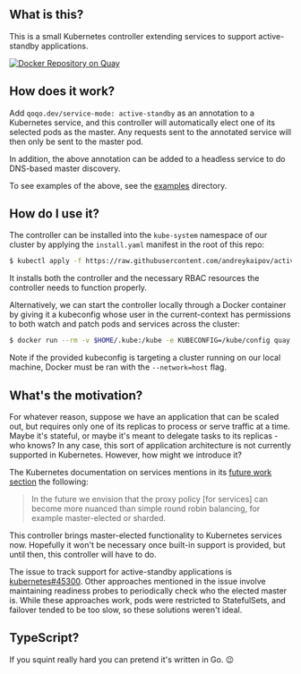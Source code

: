 ## What is this?

This is a small Kubernetes controller extending services to support active-standby applications.

[![Docker Repository on Quay](https://quay.io/repository/qoqodev/active-standby-controller/status "Docker Repository on Quay")](https://quay.io/repository/qoqodev/active-standby-controller)

## How does it work?

Add `qoqo.dev/service-mode: active-standby` as an annotation to a Kubernetes service, and this
controller will automatically elect one of its selected pods as the master. Any requests sent to the
annotated service will then only be sent to the master pod.

In addition, the above annotation can be added to a headless service to do DNS-based master discovery.

To see examples of the above, see the [examples](./examples) directory.

## How do I use it?

The controller can be installed into the `kube-system` namespace of our cluster by applying the
`install.yaml` manifest in the root of this repo:

```bash
$ kubectl apply -f https://raw.githubusercontent.com/andreykaipov/active-standby-controller/master/install.yaml
```

It installs both the controller and the necessary RBAC resources the controller needs to function properly.

Alternatively, we can start the controller locally through a Docker container by giving it a kubeconfig
whose user in the current-context has permissions to both watch and patch pods and services across the cluster:

```bash
$ docker run --rm -v $HOME/.kube:/kube -e KUBECONFIG=/kube/config quay.io/qoqodev/active-standby-controller:slim
```

Note if the provided kubeconfig is targeting a cluster running on our local machine, Docker must be
ran with the `--network=host` flag.

## What's the motivation?

For whatever reason, suppose we have an application that can be scaled out, but requires only one
of its replicas to process or serve traffic at a time. Maybe it's stateful, or maybe it's meant to
delegate tasks to its replicas - who knows? In any case, this sort of application architecture is
not currently supported in Kubernetes. However, how might we introduce it?

The Kubernetes documentation on services mentions in its
[future work section](https://kubernetes.io/docs/concepts/services-networking/#future-work)
the following:

> In the future we envision that the proxy policy [for services] can become more nuanced than
  simple round robin balancing, for example master-elected or sharded. 

This controller brings master-elected functionality to Kubernetes services now. Hopefully it won't
be necessary once built-in support is provided, but until then, this controller will have to do.

The issue to track support for active-standby applications is
[kubernetes#45300](https://github.com/kubernetes/kubernetes/issues/45300).
Other approaches mentioned in the issue involve maintaining readiness probes to
periodically check who the elected master is. While these approaches work, pods were restricted
to StatefulSets, and failover tended to be too slow, so these solutions weren't ideal.

## TypeScript?

If you squint really hard you can pretend it's written in Go. 😉
